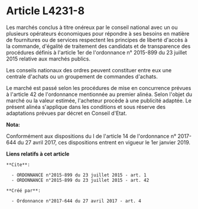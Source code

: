 # Article L4231-8

Les marchés conclus à titre onéreux par le conseil national avec un ou plusieurs opérateurs économiques pour répondre à ses
besoins en matière de fournitures ou de services respectent les principes de liberté d'accès à la commande, d'égalité de
traitement des candidats et de transparence des procédures définis à l'article 1er de l'ordonnance n° 2015-899 du 23 juillet
2015 relative aux marchés publics. 

Les conseils nationaux des ordres peuvent constituer entre eux une centrale d'achats ou un groupement de commandes d'achats. 

Le marché est passé selon les procédures de mise en concurrence prévues à l'article 42 de l'ordonnance mentionnée au premier
alinéa. Selon l'objet du marché ou la valeur estimée, l'acheteur procède à une publicité adaptée. Le présent alinéa
s'applique dans les conditions et sous réserve des adaptations prévues par décret en Conseil d'Etat.

**Nota:**

Conformément aux dispositions du I de l'article 14 de l'ordonnance n° 2017-644 du 27 avril 2017, ces dispositions entrent en
vigueur le 1er janvier 2019.

**Liens relatifs à cet article**

	**Cite**:

	  - ORDONNANCE n°2015-899 du 23 juillet 2015 - art. 1
	  - ORDONNANCE n°2015-899 du 23 juillet 2015 - art. 42

	**Créé par**:

	  - Ordonnance n°2017-644 du 27 avril 2017 - art. 4
